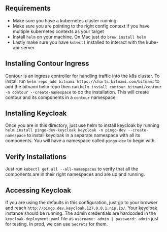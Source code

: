 ## Requirements
- Make sure you have a kubernetes cluster running
- Make sure you are pointing to the right config context if you have multiple kubernetes contexts as your target
- Install `helm` on your machine. On Mac just do `brew install helm`
- Lastly make sure you have `kubectl` installed to interact with the kube-api-server.

## Installing Contour Ingress
Contour is an ingress controller for handling traffic into the k8s cluster. To install run `helm repo add bitnami https://charts.bitnami.com/bitnami` to add the bitnami helm repo then run `helm install contour bitnami/contour -n contour --create-namespace` to do the installation. This will create contour and its components in a `contour` namespace.

## Installing Keycloak
Once you are in this directory, just use helm to install keycloak by running `helm install pingo-dev-keycloak keycloak -n pingo-dev --create-namespace` to install keycloak in a separate namespace with all its components. You will have a namespace called `pingo-dev` to begin with.

## Verify Installations
Just run `kubectl get all --all-namespaces` to verify that all the components are in their right namespaces and are up and running.

## Accessing Keycloak
If you are using the defaults in this configuration, just go to your browser and reach `http://pingo.dev.keycloak.127.0.0.1.nip.io/`. Your keycloak instance should be running.  The admin credentials are hardcoded in the `keycloak-deployment.yaml` file as `username: admin | password: admin` just for testing. In prod, we can use `Secrets` for them. 